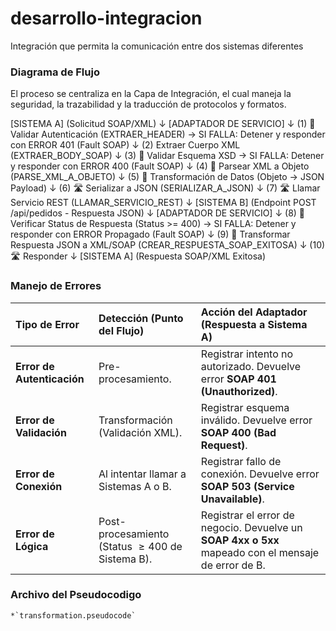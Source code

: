 # desarrollo-integracion
Integración que permita la comunicación entre dos sistemas diferentes

### Diagrama de Flujo

El proceso se centraliza en la Capa de Integración, el cual maneja la seguridad, la trazabilidad y la traducción de protocolos y formatos.

[SISTEMA A]
  (Solicitud SOAP/XML)
        ↓
[ADAPTADOR DE SERVICIO]
        ↓
(1) 🔑  Validar Autenticación (EXTRAER_HEADER)
  → SI FALLA: Detener y responder con ERROR 401 (Fault SOAP)
        ↓
(2)  Extraer Cuerpo XML (EXTRAER_BODY_SOAP)
        ↓
(3) 🚨  Validar Esquema XSD
  → SI FALLA: Detener y responder con ERROR 400 (Fault SOAP)
        ↓
(4) 🔄  Parsear XML a Objeto (PARSE_XML_A_OBJETO)
        ↓
(5) 🔄  Transformación de Datos (Objeto → JSON Payload)
        ↓
(6) 🛣️  Serializar a JSON (SERIALIZAR_A_JSON)
        ↓
(7) 🛣️  Llamar Servicio REST (LLAMAR_SERVICIO_REST)
        ↓
[SISTEMA B]
  (Endpoint POST /api/pedidos - Respuesta JSON)
        ↓
[ADAPTADOR DE SERVICIO]
        ↓
(8) 🚨  Verificar Status de Respuesta (Status >= 400)
  → SI FALLA: Detener y responder con ERROR Propagado (Fault SOAP)
        ↓
(9) 🔄  Transformar Respuesta JSON a XML/SOAP (CREAR_RESPUESTA_SOAP_EXITOSA)
        ↓
(10) 🛣️  Responder
        ↓
[SISTEMA A]
  (Respuesta SOAP/XML Exitosa)

### Manejo de Errores

| Tipo de Error | Detección (Punto del Flujo) | Acción del Adaptador (Respuesta a Sistema A) |
| :--- | :--- | :--- |
| **Error de Autenticación** | Pre-procesamiento. | Registrar intento no autorizado. Devuelve error **SOAP 401 (Unauthorized)**. |
| **Error de Validación** | Transformación (Validación XML). | Registrar esquema inválido. Devuelve error **SOAP 400 (Bad Request)**. |
| **Error de Conexión** | Al intentar llamar a Sistemas A o B. | Registrar fallo de conexión. Devuelve error **SOAP 503 (Service Unavailable)**. |
| **Error de Lógica** | Post-procesamiento (Status $\ge 400$ de Sistema B). | Registrar el error de negocio. Devuelve un **SOAP 4xx o 5xx** mapeado con el mensaje de error de B. |

### Archivo del Pseudocodigo

    *`transformation.pseudocode`
    
